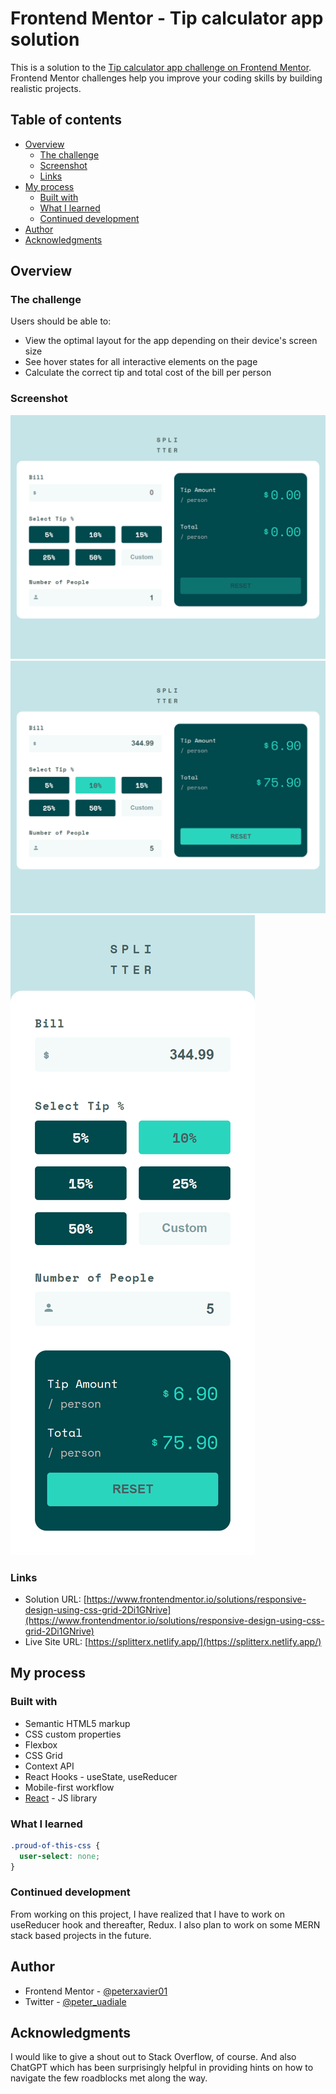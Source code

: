 ﻿# Frontend Mentor - Tip calculator app solution

This is a solution to the [Tip calculator app challenge on Frontend Mentor](https://www.frontendmentor.io/challenges/tip-calculator-app-ugJNGbJUX). Frontend Mentor challenges help you improve your coding skills by building realistic projects.

## Table of contents

- [Overview](#overview)
  - [The challenge](#the-challenge)
  - [Screenshot](#screenshot)
  - [Links](#links)
- [My process](#my-process)
  - [Built with](#built-with)
  - [What I learned](#what-i-learned)
  - [Continued development](#continued-development)
- [Author](#author)
- [Acknowledgments](#acknowledgments)


## Overview

### The challenge

Users should be able to:

- View the optimal layout for the app depending on their device's screen size
- See hover states for all interactive elements on the page
- Calculate the correct tip and total cost of the bill per person

### Screenshot

![](./src/assets/screenshot-1.png)
![](./src/assets/screenshot-2.png)
![](./src/assets/screenshot-3.png)

### Links

- Solution URL: [https://www.frontendmentor.io/solutions/responsive-design-using-css-grid-2Di1GNrive](https://www.frontendmentor.io/solutions/responsive-design-using-css-grid-2Di1GNrive)
- Live Site URL: [https://splitterx.netlify.app/](https://splitterx.netlify.app/)

## My process

### Built with

- Semantic HTML5 markup
- CSS custom properties
- Flexbox
- CSS Grid
- Context API
- React Hooks - useState, useReducer
- Mobile-first workflow
- [React](https://react.dev/) - JS library

### What I learned

```css
.proud-of-this-css {
  user-select: none;
}
```

### Continued development

From working on this project, I have realized that I have to work on useReducer hook and thereafter, Redux. I also plan to work on some MERN stack based projects in the future.


## Author

- Frontend Mentor - [@peterxavier01](https://www.frontendmentor.io/profile/peterxavier01)
- Twitter - [@peter_uadiale](https://twitter.com/peter_uadiale)

## Acknowledgments

I would like to give a shout out to Stack Overflow, of course. And also ChatGPT which has been surprisingly helpful in providing hints on how to navigate the few roadblocks met along the way.
